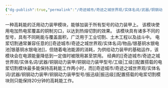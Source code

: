 ```yaml
---
{"dg-publish":true,"permalink":"/奇迹城市/奇迹之城世界观/实体名词/武器/铜钢动力装甲/铜钢动力装甲模块/电浆切割/","dgPassFrontmatter":true}
---
```


一种高耗能的泛用动力装甲模块，能够加装于所有型号的动力装甲上。
该模块使用电加热电浆覆盖的铜制刃口，以达到热熔切割的效果。
该模块具有诸多不同的型号，具有不同耗能与覆盖面积，广泛用于工业切割、土木工程以及战斗中。
电浆切割通常兼容任意的[[奇迹城市/奇迹之城世界观/实体名词/物品/银基铜水银电池\|银基铜水银电池]]，但随着电池能源的消耗，为供给动力装甲的基础运作，该模块会在电源能量降低到一定值时被限用甚至禁用。
经典的[[奇迹城市/奇迹之城世界观/实体名词/武器/铜钢动力装甲/铜钢动力装甲型号/工级\|工级]]配置搭载的电浆切割模块最多能保持高耗能工作两小时，而[[奇迹城市/奇迹之城世界观/实体名词/武器/铜钢动力装甲/铜钢动力装甲型号/振迅级\|振迅级]]配置搭载的电浆切割模块则只能保持20分钟的高耗能工作。
